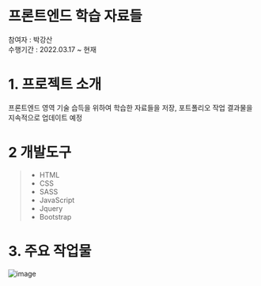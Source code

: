 # 프론트엔드 학습 자료들
참여자 : 박강산<br>
수행기간 : 2022.03.17 ~ 현재

# 1. 프로젝트 소개
프론트엔드 영역 기술 습득을 위하여 학습한 자료들을 저장, 포트폴리오 작업 결과물을 지속적으로 업데이트 예정

# 2 개발도구
> - HTML
> - CSS
> - SASS
> - JavaScript
> - Jquery
> - Bootstrap

# 3. 주요 작업물
![image](https://user-images.githubusercontent.com/86581955/200260711-bc601a50-785d-447f-bfdd-2c0cc62485e7.png)

